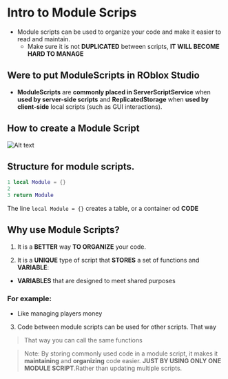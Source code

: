 # Intro to Module Scrips

- Module scripts can be used to organize your code and make it easier to read and maintain.
  - Make sure it is not **DUPLICATED** between scripts, **IT WILL BECOME HARD TO MANAGE**


## Were to put ModuleScripts in ROblox Studio
- **ModuleScripts** are **commonly placed in ServerScriptService** when **used by server-side scripts** and **ReplicatedStorage** when **used by client-side** local scripts (such as GUI interactions).

## How to create a Module Script
![Alt text](https://prod.docsiteassets.roblox.com/assets/education/coding-6/intro-to-module-scripts/create-module-script.png.webp)


## Structure for module scripts.
```lua
1 local Module = {}
2
3 return Module
```

The line ```local Module = {}``` creates a table, or a container od **CODE**

## Why use Module Scripts?
1. It is a **BETTER** way **TO ORGANIZE** your code.

2. It is a **UNIQUE** type of script that **STORES** a set of functions and **VARIABLE**:
- **VARIABLES** that are designed to meet shared purposes
### For example:
- Like managing players money 

3. Code between module scripts can be used for other scripts.
That way
> That way you can call the same functions

> Note: By storing commonly used code in a module script, it makes it **maintaining** and **organizing** code easier. **JUST BY USING ONLY ONE MODULE SCRIPT**.Rather than updating multiple scripts.